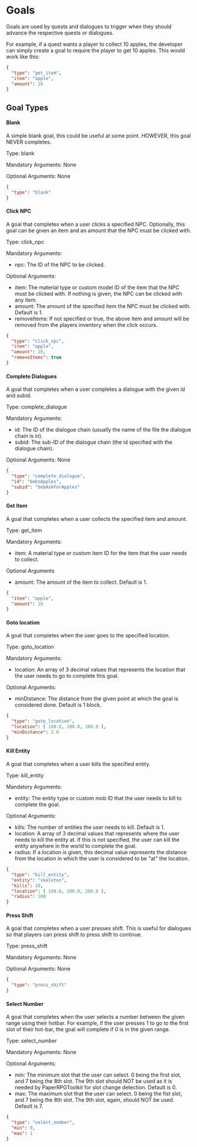 # Goals
Goals are used by quests and dialogues to trigger when they should advance the respective quests or dialogues.

For example, if a quest wants a player to collect 10 apples, the developer can simply create a goal to require the player to get 10 apples.  This would work like this:
```json
{
  "type": "get_item",
  "item": "apple",
  "amount": 10
}
```

## Goal Types
#### Blank
A simple blank goal, this could be useful at some point.  HOWEVER, this goal NEVER completes.

Type: blank

Mandatory Arguments: None

Optional Arguments: None

```json
{
  "type": "blank"
}
```


#### Click NPC
A goal that completes when a user clicks a specified NPC.  Optionally, this goal can be given an item and an amount that the NPC must be clicked with.

Type: click_npc

Mandatory Arguments: 
- npc: The ID of the NPC to be clicked.

Optional Arguments:
- item: The material type or custom model ID of the item that the NPC must be clicked with.  If nothing is given, the NPC can be clicked with any item.
- amount: The amount of the specified item the NPC must be clicked with.  Default is 1.
- removeItems: If not specified or true, the above item and amount will be removed from the players inventory when the click occurs.

```json
{
  "type": "click_npc",
  "item": "apple",
  "amount": 10,
  "removeItems": true
}
```


#### Complete Dialogues
A goal that completes when a user completes a dialogue with the given id and subid.

Type: complete_dialogue

Mandatory Arguments:
- id: The ID of the dialogue chain (usually the name of the file the dialogue chain is in).
- subid: The sub-ID of the dialogue chain (the id specified with the dialogue chain).

Optional Arguments: None

```json
{
  "type": "complete_dialogue",
  "id": "bobsApples",
  "subid": "bobAskForApples"
}
```


#### Get Item
A goal that completes when a user collects the specified item and amount.

Type: get_item

Mandatory Arguments:
- item: A material type or custom item ID for the item that the user needs to collect.

Optional Arguments
- amount: The amount of the item to collect.  Default is 1.

```json
{
  "item": "apple",
  "amount": 10
}
```


#### Goto location
A goal that completes when the user goes to the specified location.

Type: goto_location

Mandatory Arguments:
- location: An array of 3 decimal values that represents the location that the user needs to go to complete this goal.

Optional Arguments:
- minDistance: The distance from the given point at which the goal is considered done.  Default is 1 block.

```json
{
  "type": "goto_location",
  "location": [ 100.0, 100.0, 200.0 ],
  "minDistance": 2.0
}
```


#### Kill Entity
A goal that completes when a user kills the specified entity.

Type: kill_entity

Mandatory Arguments:
- entity: The entity type or custom mob ID that the user needs to kill to complete the goal.

Optional Arguments:
- kills: The number of entities the user needs to kill.  Default is 1.
- location: A array of 3 decimal values that represents where the user needs to kill the entity at.  If this is not specified, the user can kill the entity anywhere in the world to complete the goal.
- radius: If a location is given, this decimal value represents the distance from the location in which the user is considered to be "at" the location.

```json
{
  "type": "kill_entity",
  "entity": "skeleton",
  "kills": 10,
  "location": [ 100.0, 100.0, 200.0 ],
  "radius": 100
}
```


#### Press Shift
A goal that completes when a user presses shift.  This is useful for dialogues so that players can press shift to press shift to continue.

Type: press_shift

Mandatory Arguments: None

Optional Arguments: None

```json
{
  "type": "press_shift"
}
```


#### Select Number
A goal that completes when the user selects a number between the given range using their hotbar.  For example, if the user presses 1 to go to the first slot of their hot-bar, the goal will complete if 0 is in the given range.

Type: select_number

Mandatory Arguments: None

Optional Arguments:
- min: The minimum slot that the user can select.  0 being the first slot, and 7 being the 8th slot.  The 9th slot should NOT be used as it is needed by PaperRPGToolkit for slot change detection.  Default is 0.
- max: The maximum slot that the user can select.  0 being the fist slot, and 7 being the 8th slot.  The 9th slot, again, should NOT be used.  Default is 7.

```json
{
  "type": "select_number",
  "min": 0,
  "max": 1
}
```